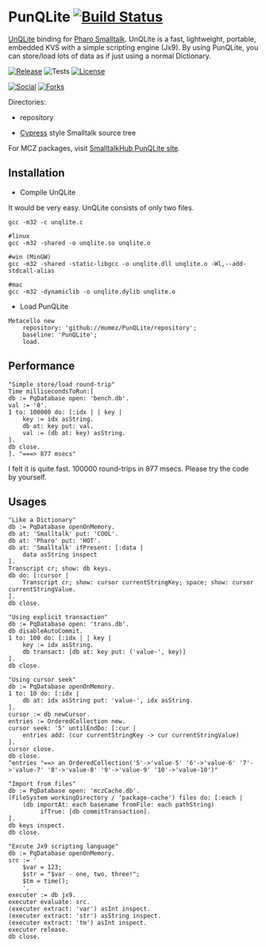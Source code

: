 PunQLite [![Build Status](https://travis-ci.org/estebanlm/PunQLite.png)](https://travis-ci.org/estebanlm/PunQLite)
========

[UnQLite](http://unqlite.org "UnQLite") binding for [Pharo Smalltalk](http://www.pharo-project.org/ "Pharo").
UnQLite is a fast, lightweight, portable, embedded KVS with a simple scripting engine (Jx9). By using PunQLite, you can store/load lots of data as if just using a normal Dictionary.

[![Release](https://img.shields.io/github/v/tag/mumez/PunQLite?label=release)](https://github.com/mumez/PunQLite/releases)
![Tests](https://img.shields.io/badge/tests-29-green)
[![License](https://img.shields.io/badge/license-MIT-green)](./LICENSE.txt)

[![Social](https://img.shields.io/github/stars/mumez/PunQLite?style=social)]()
[![Forks](https://img.shields.io/github/forks/mumez/PunQLite?style=sociall)]()

Directories:

- repository
 + [Cypress](https://github.com/CampSmalltalk/Cypress) style Smalltalk source tree

For MCZ packages, visit <a href="http://smalltalkhub.com/#!/~MasashiUmezawa/PunQLite">SmalltalkHub PunQLite site</a>.

## Installation ##
- Compile UnQLite

It would be very easy. UnQLite consists of only two files.

```Shell
gcc -m32 -c unqlite.c

#linux
gcc -m32 -shared -o unqlite.so unqlite.o

#win (MinGW)
gcc -m32 -shared -static-libgcc -o unqlite.dll unqlite.o -Wl,--add-stdcall-alias

#mac
gcc -m32 -dynamiclib -o unqlite.dylib unqlite.o
```

- Load PunQLite

```Smalltalk
Metacello new 
	repository: 'github://mumez/PunQLite/repository';
	baseline: 'PunQLite';
	load.
```

## Performance ##
```Smalltalk
"Simple store/load round-trip"
Time millisecondsToRun:[
db := PqDatabase open: 'bench.db'.
val := '0'.
1 to: 100000 do: [:idx | | key | 
	key := idx asString.
	db at: key put: val.
	val := (db at: key) asString.
].
db close.
]. "===> 877 msecs"
```
I felt it is quite fast. 100000 round-trips in 877 msecs. Please try the code by yourself.

## Usages ##
```Smalltalk
"Like a Dictionary"
db := PqDatabase openOnMemory.
db at: 'Smalltalk' put: 'COOL'.
db at: 'Pharo' put: 'HOT'.
db at: 'Smalltalk' ifPresent: [:data |
	data asString inspect
].
Transcript cr; show: db keys.
db do: [:cursor |
	Transcript cr; show: cursor currentStringKey; space; show: cursor currentStringValue.		
].
db close.

```
```Smalltalk
"Using explicit transaction"
db := PqDatabase open: 'trans.db'.
db disableAutoCommit.
1 to: 100 do: [:idx | | key | 
	key := idx asString.
	db transact: [db at: key put: ('value-', key)]
].
db close.
```
```Smalltalk
"Using cursor seek"
db := PqDatabase openOnMemory.
1 to: 10 do: [:idx |
	db at: idx asString put: 'value-', idx asString.
].
cursor := db newCursor.
entries := OrderedCollection new.
cursor seek: '5' untilEndDo: [:cur |
	entries add: (cur currentStringKey -> cur currentStringValue)	
].
cursor close.
db close.
^entries "==> an OrderedCollection('5'->'value-5' '6'->'value-6' '7'->'value-7' '8'->'value-8' '9'->'value-9' '10'->'value-10')"
```
```Smalltalk
"Import from files"
db := PqDatabase open: 'mczCache.db'.
(FileSystem workingDirectory / 'package-cache') files do: [:each | 
	(db importAt: each basename fromFile: each pathString)
		 ifTrue: [db commitTransaction].
].
db keys inspect.
db close.
```
```Smalltalk
"Excute Jx9 scripting language"
db := PqDatabase openOnMemory.
src := '
	$var = 123;
	$str = "$var - one, two, three!";
	$tm = time();
	'.
executer := db jx9.
executer evaluate: src.
(executer extract: 'var') asInt inspect.
(executer extract: 'str') asString inspect. 
(executer extract: 'tm') asInt inspect.
executer release.
db close.
```